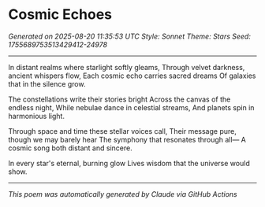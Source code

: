 # Cosmic Echoes

*Generated on 2025-08-20 11:35:53 UTC*
*Style: Sonnet*
*Theme: Stars*
*Seed: 1755689753513429412-24978*

---

In distant realms where starlight softly gleams,
Through velvet darkness, ancient whispers flow,
Each cosmic echo carries sacred dreams
Of galaxies that in the silence grow.

The constellations write their stories bright
Across the canvas of the endless night,
While nebulae dance in celestial streams,
And planets spin in harmonious light.

Through space and time these stellar voices call,
Their message pure, though we may barely hear
The symphony that resonates through all—
A cosmic song both distant and sincere.

In every star's eternal, burning glow
Lives wisdom that the universe would show.

---

*This poem was automatically generated by Claude via GitHub Actions*
